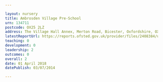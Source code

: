 ```yaml
---

layout: nursery
title: Ambrosden Village Pre-School
urn: 134711
postcode: OX25 2LZ
address: The Village Hall Annex, Merton Road, Bicester, Oxfordshire, OX25 2LZ
latestReportUrl: https://reports.ofsted.gov.uk/provider/files/2408384/urn/134711.pdf
teaching: 0
development: 0
leadership: 2
outcomes: 0
overall: 2
date: 01 April 2018 
datePublish: 03/07/2014

---
```

